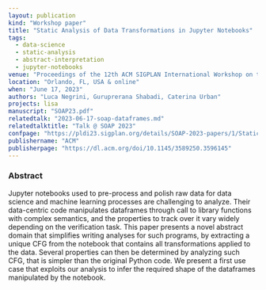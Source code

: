 ```yaml
---
layout: publication
kind: "Workshop paper"
title: "Static Analysis of Data Transformations in Jupyter Notebooks"
tags:
  - data-science
  - static-analysis
  - abstract-interpretation
  - jupyter-notebooks
venue: "Proceedings of the 12th ACM SIGPLAN International Workshop on the State Of the Art in Program Analysis (SOAP 2023)"
location: "Orlando, FL, USA & online"
when: "June 17, 2023"
authors: "Luca Negrini, Guruprerana Shabadi, Caterina Urban"
projects: lisa
manuscript: "SOAP23.pdf"
relatedtalk: "2023-06-17-soap-dataframes.md"
relatedtalktitle: "Talk @ SOAP 2023"
confpage: "https://pldi23.sigplan.org/details/SOAP-2023-papers/1/Static-Analysis-of-Data-Transformations-in-Jupyter-Notebooks"
publishername: "ACM"
publisherpage: "https://dl.acm.org/doi/10.1145/3589250.3596145"
---
```

    

### Abstract

Jupyter notebooks used to pre-process and polish raw data for data science and machine learning processes are challenging to analyze. Their data-centric code manipulates dataframes through call to library functions with complex semantics, and the properties to track over it vary widely depending on the verification task. This paper presents a novel abstract domain that simplifies writing analyses for such programs, by extracting a unique CFG from the notebook that contains all transformations applied to the data. Several properties can then be determined by analyzing such CFG, that is simpler than the original Python code. We present a first use case that exploits our analysis to infer the required shape of the dataframes manipulated by the notebook.
